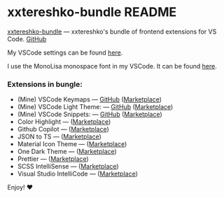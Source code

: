 # xxtereshko-bundle README

[xxtereshko-bundle](https://marketplace.visualstudio.com/items?itemName=xxtereshko.xxtereshko-bundle) — xxtereshko's bundle of frontend extensions for VS Code. [GitHub](https://github.com/xxtereshko/xxtereshko-bundle)

My VSCode settings can be found [here](https://github.com/xxtereshko/dotfiles/blob/main/vscode/settings.json).

I use the MonoLisa monospace font in my VSCode. It can be found [here](https://www.monolisa.dev/).

### Extensions in bungle:

- (Mine) VSCode Keymaps — [GitHub](https://github.com/xxtereshko/xxtereshko-keymaps) ([Marketplace](https://marketplace.visualstudio.com/items?itemName=xxtereshko.xxtereshko-keymaps))
- (Mine) VSCode Light Theme: — [GitHub](https://github.com/xxtereshko/xxtereshko-light) ([Marketplace](https://marketplace.visualstudio.com/items?itemName=xxtereshko.xxtereshko-light))
- (Mine) VSCode Snippets: — [GitHub](https://github.com/xxtereshko/xxtereshko-snippets) ([Marketplace](https://marketplace.visualstudio.com/items?itemName=xxtereshko.xxtereshko-snippets))
- Color Highlight — ([Marketplace](https://marketplace.visualstudio.com/items?itemName=naumovs.color-highlight))
- Github Copilot — ([Marketplace](https://marketplace.visualstudio.com/items?itemName=github.copilot))
- JSON to TS — ([Marketplace](https://marketplace.visualstudio.com/items?itemName=mariusalchimavicius.json-to-ts))
- Material Icon Theme — ([Marketplace](https://marketplace.visualstudio.com/items?itemName=PKief.material-icon-theme))
- One Dark Theme — ([Marketplace](https://marketplace.visualstudio.com/items?itemName=akamud.vscode-theme-onedark))
- Prettier — ([Marketplace](https://marketplace.visualstudio.com/items?itemName=esbenp.prettier-vscode))
- SCSS IntelliSense — ([Marketplace](https://marketplace.visualstudio.com/items?itemName=mrmlnc.vscode-scss))
- Visual Studio IntelliCode — ([Marketplace](https://marketplace.visualstudio.com/items?itemName=VisualStudioExptTeam.vscodeintellicode))

Enjoy! ❤️

